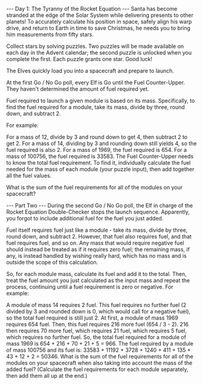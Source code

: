 --- Day 1: The Tyranny of the Rocket Equation --- Santa has become stranded at the edge of the Solar System while
delivering presents to other planets! To accurately calculate his position in space, safely align his warp drive, and
return to Earth in time to save Christmas, he needs you to bring him measurements from fifty stars.

Collect stars by solving puzzles. Two puzzles will be made available on each day in the Advent calendar; the second
puzzle is unlocked when you complete the first. Each puzzle grants one star. Good luck!

The Elves quickly load you into a spacecraft and prepare to launch.

At the first Go / No Go poll, every Elf is Go until the Fuel Counter-Upper. They haven't determined the amount of fuel
required yet.

Fuel required to launch a given module is based on its mass. Specifically, to find the fuel required for a module, take
its mass, divide by three, round down, and subtract 2.

For example:

For a mass of 12, divide by 3 and round down to get 4, then subtract 2 to get 2. For a mass of 14, dividing by 3 and
rounding down still yields 4, so the fuel required is also 2. For a mass of 1969, the fuel required is 654. For a mass
of 100756, the fuel required is 33583. The Fuel Counter-Upper needs to know the total fuel requirement. To find it,
individually calculate the fuel needed for the mass of each module (your puzzle input), then add together all the fuel
values.

What is the sum of the fuel requirements for all of the modules on your spacecraft?

--- Part Two ---
During the second Go / No Go poll, the Elf in charge of the Rocket Equation Double-Checker stops the launch sequence. Apparently, you forgot to include additional fuel for the fuel you just added.

Fuel itself requires fuel just like a module - take its mass, divide by three, round down, and subtract 2. However, that fuel also requires fuel, and that fuel requires fuel, and so on. Any mass that would require negative fuel should instead be treated as if it requires zero fuel; the remaining mass, if any, is instead handled by wishing really hard, which has no mass and is outside the scope of this calculation.

So, for each module mass, calculate its fuel and add it to the total. Then, treat the fuel amount you just calculated as the input mass and repeat the process, continuing until a fuel requirement is zero or negative. For example:

A module of mass 14 requires 2 fuel. This fuel requires no further fuel (2 divided by 3 and rounded down is 0, which would call for a negative fuel), so the total fuel required is still just 2.
At first, a module of mass 1969 requires 654 fuel. Then, this fuel requires 216 more fuel (654 / 3 - 2). 216 then requires 70 more fuel, which requires 21 fuel, which requires 5 fuel, which requires no further fuel. So, the total fuel required for a module of mass 1969 is 654 + 216 + 70 + 21 + 5 = 966.
The fuel required by a module of mass 100756 and its fuel is: 33583 + 11192 + 3728 + 1240 + 411 + 135 + 43 + 12 + 2 = 50346.
What is the sum of the fuel requirements for all of the modules on your spacecraft when also taking into account the mass of the added fuel? (Calculate the fuel requirements for each module separately, then add them all up at the end.)